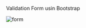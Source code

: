 Validation Form usin Bootstrap

![form](https://github.com/GabyLow/web_form_bs/assets/127358083/94a69271-dff7-4991-8be3-61db3bbb4031)
